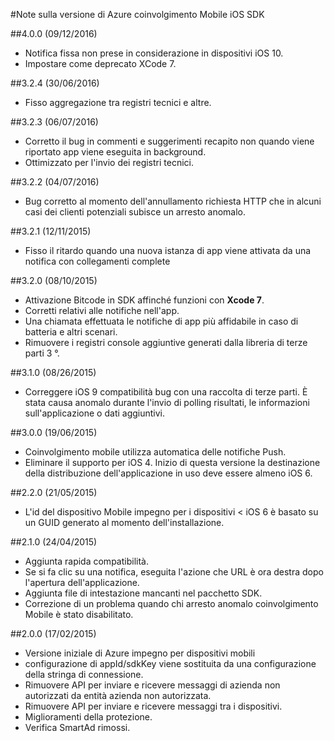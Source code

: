 <properties
    pageTitle="Azure coinvolgimento Mobile iOS note sulla versione SDK | Microsoft Azure"
    description="Ultimi aggiornamenti e le procedure per iOS SDK per Azure Mobile coinvolgimento"
    services="mobile-engagement"
    documentationCenter="mobile"
    authors="piyushjo"
    manager="erikre"
    editor="" />

<tags
    ms.service="mobile-engagement"
    ms.workload="mobile"
    ms.tgt_pltfrm="mobile-ios"
    ms.devlang="objective-c"
    ms.topic="article"
    ms.date="09/12/2016"
    ms.author="piyushjo" />

#<a name="azure-mobile-engagement-ios-sdk-release-notes"></a>Note sulla versione di Azure coinvolgimento Mobile iOS SDK

##<a name="400-09122016"></a>4.0.0 (09/12/2016)

-   Notifica fissa non prese in considerazione in dispositivi iOS 10.
-   Impostare come deprecato XCode 7.

##<a name="324-06302016"></a>3.2.4 (30/06/2016)

-   Fisso aggregazione tra registri tecnici e altre.

##<a name="323-06072016"></a>3.2.3 (06/07/2016)

-   Corretto il bug in commenti e suggerimenti recapito non quando viene riportato app viene eseguita in background.
-   Ottimizzato per l'invio dei registri tecnici.

##<a name="322-04072016"></a>3.2.2 (04/07/2016)

-   Bug corretto al momento dell'annullamento richiesta HTTP che in alcuni casi dei clienti potenziali subisce un arresto anomalo.

##<a name="321-12112015"></a>3.2.1 (12/11/2015)

-   Fisso il ritardo quando una nuova istanza di app viene attivata da una notifica con collegamenti complete

##<a name="320-10082015"></a>3.2.0 (08/10/2015)

-   Attivazione Bitcode in SDK affinché funzioni con **Xcode 7**.
-   Corretti relativi alle notifiche nell'app.
-   Una chiamata effettuata le notifiche di app più affidabile in caso di batteria e altri scenari.
-   Rimuovere i registri console aggiuntive generati dalla libreria di terze parti 3 °.

##<a name="310-08262015"></a>3.1.0 (08/26/2015)

-   Correggere iOS 9 compatibilità bug con una raccolta di terze parti. È stata causa anomalo durante l'invio di polling risultati, le informazioni sull'applicazione o dati aggiuntivi.

##<a name="300-06192015"></a>3.0.0 (19/06/2015)

-   Coinvolgimento mobile utilizza automatica delle notifiche Push.
-   Eliminare il supporto per iOS 4. Inizio di questa versione la destinazione della distribuzione dell'applicazione in uso deve essere almeno iOS 6.

##<a name="220-05212015"></a>2.2.0 (21/05/2015)

-   L'id del dispositivo Mobile impegno per i dispositivi < iOS 6 è basato su un GUID generato al momento dell'installazione.

##<a name="210-04242015"></a>2.1.0 (24/04/2015)

-   Aggiunta rapida compatibilità.
-   Se si fa clic su una notifica, eseguita l'azione che URL è ora destra dopo l'apertura dell'applicazione.
-   Aggiunta file di intestazione mancanti nel pacchetto SDK.
-   Correzione di un problema quando chi arresto anomalo coinvolgimento Mobile è stato disabilitato.

##<a name="200-02172015"></a>2.0.0 (17/02/2015)

-   Versione iniziale di Azure impegno per dispositivi mobili
-   configurazione di appId/sdkKey viene sostituita da una configurazione della stringa di connessione.
-   Rimuovere API per inviare e ricevere messaggi di azienda non autorizzati da entità azienda non autorizzata.
-   Rimuovere API per inviare e ricevere messaggi tra i dispositivi.
-   Miglioramenti della protezione.
-   Verifica SmartAd rimossi.
